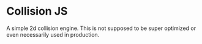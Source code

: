 # Collision JS
 A simple 2d collision engine. This is not supposed to be super optimized or even necessarily used in production.
